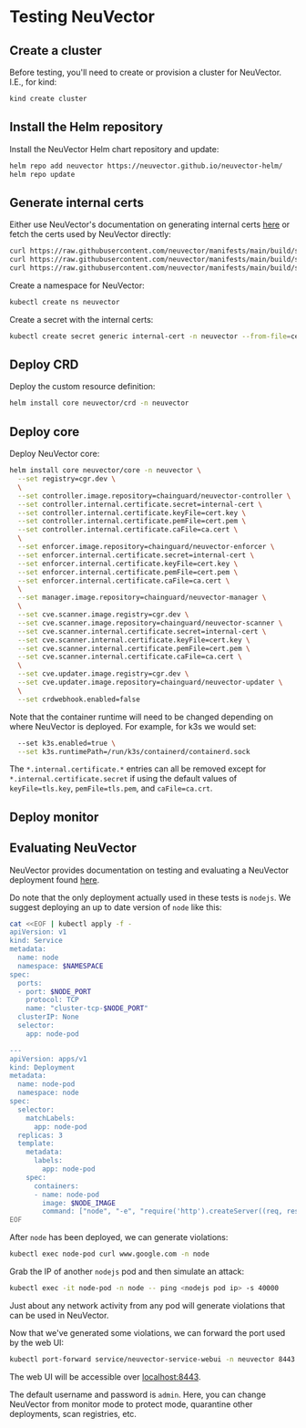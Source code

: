 # Testing NeuVector

## Create a cluster

Before testing, you'll need to create or provision a cluster for NeuVector. I.E., for kind:

```bash
kind create cluster
```

## Install the Helm repository

Install the NeuVector Helm chart repository and update:

```bash
helm repo add neuvector https://neuvector.github.io/neuvector-helm/
helm repo update
```

## Generate internal certs

Either use NeuVector's documentation on generating internal certs [here](https://open-docs.neuvector.com/deploying/production/internal) or fetch the certs
used by NeuVector directly:

```bash
curl https://raw.githubusercontent.com/neuvector/manifests/main/build/share/etc/neuvector/certs/internal/ca.cert -o ca.cert
curl https://raw.githubusercontent.com/neuvector/manifests/main/build/share/etc/neuvector/certs/internal/cert.key -o cert.key
curl https://raw.githubusercontent.com/neuvector/manifests/main/build/share/etc/neuvector/certs/internal/cert.pem -o cert.pem
```

Create a namespace for NeuVector:

```bash
kubectl create ns neuvector
```

Create a secret with the internal certs:

```bash
kubectl create secret generic internal-cert -n neuvector --from-file=cert.key --from-file=cert.pem --from-file=ca.cert
```

## Deploy CRD

Deploy the custom resource definition:

```bash
helm install core neuvector/crd -n neuvector
```

## Deploy core

Deploy NeuVector core:

```bash
helm install core neuvector/core -n neuvector \
  --set registry=cgr.dev \
  \
  --set controller.image.repository=chainguard/neuvector-controller \
  --set controller.internal.certificate.secret=internal-cert \
  --set controller.internal.certificate.keyFile=cert.key \
  --set controller.internal.certificate.pemFile=cert.pem \
  --set controller.internal.certificate.caFile=ca.cert \
  \
  --set enforcer.image.repository=chainguard/neuvector-enforcer \
  --set enforcer.internal.certificate.secret=internal-cert \
  --set enforcer.internal.certificate.keyFile=cert.key \
  --set enforcer.internal.certificate.pemFile=cert.pem \
  --set enforcer.internal.certificate.caFile=ca.cert \
  \
  --set manager.image.repository=chainguard/neuvector-manager \
  \
  --set cve.scanner.image.registry=cgr.dev \
  --set cve.scanner.image.repository=chainguard/neuvector-scanner \
  --set cve.scanner.internal.certificate.secret=internal-cert \
  --set cve.scanner.internal.certificate.keyFile=cert.key \
  --set cve.scanner.internal.certificate.pemFile=cert.pem \
  --set cve.scanner.internal.certificate.caFile=ca.cert \
  \
  --set cve.updater.image.registry=cgr.dev \
  --set cve.updater.image.repository=chainguard/neuvector-updater \
  \
  --set crdwebhook.enabled=false
```

Note that the container runtime will need to be changed depending on where NeuVector is deployed.
For example, for k3s we would set:

```bash
  --set k3s.enabled=true \
  --set k3s.runtimePath=/run/k3s/containerd/containerd.sock
```

The `*.internal.certificate.*` entries can all be removed except for `*.internal.certificate.secret`
if using the default values of `keyFile=tls.key`, `pemFile=tls.pem`, and `caFile=ca.crt`.

## Deploy monitor


## Evaluating NeuVector

NeuVector provides documentation on testing and evaluating a NeuVector deployment found [here](https://open-docs.neuvector.com/testing/testing).

Do note that the only deployment actually used in these tests is `nodejs`. We suggest deploying an up to date version of `node` like this:

```bash
cat <<EOF | kubectl apply -f -
apiVersion: v1
kind: Service
metadata:
  name: node
  namespace: $NAMESPACE
spec:
  ports:
  - port: $NODE_PORT
    protocol: TCP
    name: "cluster-tcp-$NODE_PORT"
  clusterIP: None
  selector:
    app: node-pod

---
apiVersion: apps/v1
kind: Deployment
metadata:
  name: node-pod
  namespace: node
spec:
  selector:
    matchLabels:
      app: node-pod
  replicas: 3
  template:
    metadata:
      labels:
        app: node-pod
    spec:
      containers:
      - name: node-pod
        image: $NODE_IMAGE
        command: ["node", "-e", "require('http').createServer((req, res) => res.end('Hello World')).listen(8888)"]
EOF
```

After `node` has been deployed, we can generate violations:

```bash
kubectl exec node-pod curl www.google.com -n node
```

Grab the IP of another `nodejs` pod and then simulate an attack:

```bash
kubectl exec -it node-pod -n node -- ping <nodejs pod ip> -s 40000
```

Just about any network activity from any pod will generate violations that can be used in NeuVector.

Now that we've generated some violations, we can forward the port used by the web UI:

```bash
kubectl port-forward service/neuvector-service-webui -n neuvector 8443:8443
```

The web UI will be accessible over [localhost:8443](https://localhost:8443).

The default username and password is `admin`. Here, you can change NeuVector from monitor mode to protect
mode, quarantine other deployments, scan registries, etc.
